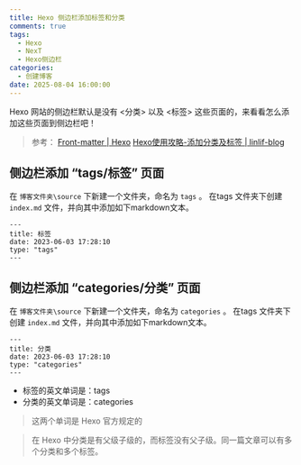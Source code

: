```yaml
---
title: Hexo 侧边栏添加标签和分类
comments: true
tags:
  - Hexo
  - NexT
  - Hexo侧边栏
categories:
  - 创建博客
date: 2025-08-04 16:00:00
---
```



Hexo 网站的侧边栏默认是没有 <分类> 以及 <标签> 这些页面的，来看看怎么添加这些页面到侧边栏吧！
<!-- more -->

> 参考： 
> [Front-matter | Hexo](https://hexo.io/zh-cn/docs/front-matter)
> [Hexo使用攻略-添加分类及标签 | linlif-blog](https://linlif.github.io/2017/05/27/Hexo%E4%BD%BF%E7%94%A8%E6%94%BB%E7%95%A5-%E6%B7%BB%E5%8A%A0%E5%88%86%E7%B1%BB%E5%8F%8A%E6%A0%87%E7%AD%BE/)
## 侧边栏添加 “tags/标签” 页面
在 `博客文件夹\source` 下新建一个文件夹，命名为 `tags` 。
在tags 文件夹下创建 `index.md` 文件，并向其中添加如下markdown文本。
```
---
title: 标签
date: 2023-06-03 17:28:10
type: "tags"
---
```
## 侧边栏添加 “categories/分类” 页面
在 `博客文件夹\source` 下新建一个文件夹，命名为 `categories` 。
在tags 文件夹下创建 `index.md` 文件，并向其中添加如下markdown文本。
```
---
title: 分类
date: 2023-06-03 17:28:10
type: "categories"
---
```

- 标签的英文单词是：tags
- 分类的英文单词是：categories
> 这两个单词是 Hexo 官方规定的

> 在 Hexo 中分类是有父级子级的，而标签没有父子级。同一篇文章可以有多个分类和多个标签。

